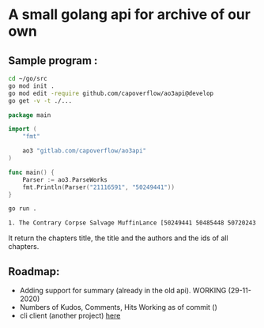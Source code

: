 # A small golang api for archive of our own


## Sample program : 
```bash
cd ~/go/src
go mod init .
go mod edit -require github.com/capoverflow/ao3api@develop
go get -v -t ./...

```


```go
package main

import (
	"fmt"

	ao3 "gitlab.com/capoverflow/ao3api"
)

func main() {
	Parser := ao3.ParseWorks
	fmt.Println(Parser("21116591", "50249441"))
}
``` 
```bash
go run .

1. The Contrary Corpse Salvage MuffinLance [50249441 50485448 50720243 50831173 51608758 52081273 54160033 54694417 60167875 61226317 61799353 63000286]
```
It return the chapters title, the title and the authors and the ids of all chapters.


## Roadmap: 

* Adding support for summary (already in the old api). WORKING (29-11-2020)
* Numbers of Kudos, Comments, Hits Working as of commit ()
* cli client (another project) [here](https://gitlab.com/capoverflow/ao3cmd)



